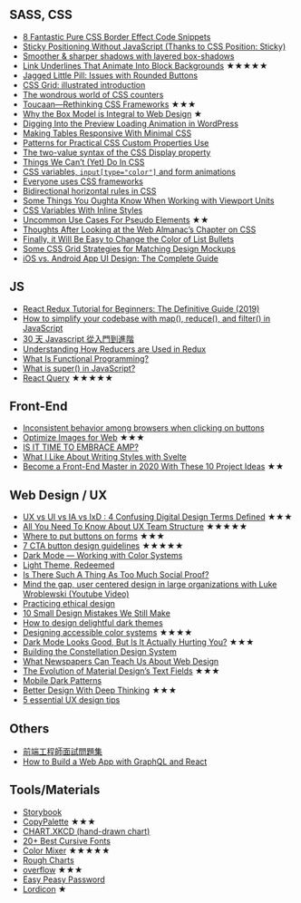 ## SASS, CSS
 - [8 Fantastic Pure CSS Border Effect Code Snippets](https://speckyboy.com/css-border-effects/)
 - [Sticky Positioning Without JavaScript (Thanks to CSS Position: Sticky)](https://webdesign.tutsplus.com/tutorials/sticky-positioning-with-nothing-but-css--cms-24042)
 - [Smoother & sharper shadows with layered box-shadows](https://tobiasahlin.com/blog/layered-smooth-box-shadows/)
 - [Link Underlines That Animate Into Block Backgrounds](https://css-tricks.com/link-underlines-that-animate-into-block-backgrounds/) ★★★★★
 - [Jagged Little Pill: Issues with Rounded Buttons](https://cloudfour.com/thinks/jagged-little-pill-issues-with-rounded-buttons/)
 - [CSS Grid: illustrated introduction](https://dev.to/mustapha/css-grid-illustrated-introduction-52l5)
 - [The wondrous world of CSS counters](https://www.chenhuijing.com/blog/the-wondrous-world-of-css-counters/#%F0%9F%8E%B9)
 - [Toucaan—Rethinking CSS Frameworks](https://bubblin.io/blog/toucaan-introduction) ★★★
 - [Why the Box Model is Integral to Web Design](https://www.framer.com/blog/posts/box-model/) ★
 - [Digging Into the Preview Loading Animation in WordPress](https://css-tricks.com/digging-into-the-preview-loading-animation-in-wordpress/)
 - [Making Tables Responsive With Minimal CSS](https://uglyduck.ca/responsive-tables/)
 - [Patterns for Practical CSS Custom Properties Use](https://css-tricks.com/patterns-for-practical-css-custom-properties-use/)
 - [The two-value syntax of the CSS Display property](https://hacks.mozilla.org/2019/10/the-two-value-syntax-of-the-css-display-property/)
 - [Things We Can’t (Yet) Do In CSS](https://www.smashingmagazine.com/2019/11/css-things-cant-yet-do/)
 - [CSS variables, `input[type="color"]` and form animations](https://dev.to/rose/css-variables-input-type-color-and-form-animations-4g1n)
 - [Everyone uses CSS frameworks](https://medium.com/@guerriero_se/everyone-uses-css-frameworks-f99a07ad7d50)
 - [Bidirectional horizontal rules in CSS](https://dev.to/hus_hmd/bidirectional-horizontal-rules-in-css-56f4)
 - [Some Things You Oughta Know When Working with Viewport Units](https://css-tricks.com/some-things-you-oughta-know-when-working-with-viewport-units/)
 - [CSS Variables With Inline Styles](https://ishadeed.com/article/css-variables-inline-styles/)
 - [Uncommon Use Cases For Pseudo Elements](https://ishadeed.com/article/unusual-use-cases-pseudo-elements/) ★★
 - [Thoughts After Looking at the Web Almanac’s Chapter on CSS ](https://css-tricks.com/thoughts-after-looking-at-the-web-almanacs-chapter-on-css/)
 - [Finally, it Will Be Easy to Change the Color of List Bullets](https://css-tricks.com/finally-it-will-be-easy-to-change-the-color-of-list-bullets/)
 - [Some CSS Grid Strategies for Matching Design Mockups](https://css-tricks.com/some-css-grid-strategies-for-matching-design-mockups/)
 - [iOS vs. Android App UI Design: The Complete Guide](https://learnui.design/blog/ios-vs-android-app-ui-design-complete-guide.html)

## JS
 - [React Redux Tutorial for Beginners: The Definitive Guide (2019)](https://www.valentinog.com/blog/redux/)
 - [How to simplify your codebase with map(), reduce(), and filter() in JavaScript](https://medium.freecodecamp.org/15-useful-javascript-examples-of-map-reduce-and-filter-74cbbb5e0a1f)
 - [30 天 Javascript 從入門到進階](https://tigercosmos.xyz/master-js-in-30-days/)
 - [Understanding How Reducers are Used in Redux](https://css-tricks.com/understanding-how-reducers-are-used-in-redux/)
 - [What Is Functional Programming?](https://www.sitepoint.com/what-is-functional-programming/)
 - [What is super() in JavaScript?](https://css-tricks.com/what-is-super-in-javascript/)
 - [React Query](https://github.com/tannerlinsley/react-query) ★★★★★

## Front-End
 - [Inconsistent behavior among browsers when clicking on buttons](https://zellwk.com/blog/inconsistent-button-behavior/)
 - [Optimize Images for Web](https://www.keycdn.com/blog/optimize-images-for-web) ★★★
 - [IS IT TIME TO EMBRACE AMP?](https://www.webdesignerdepot.com/2019/09/is-it-time-to-embrace-amp/)
 - [What I Like About Writing Styles with Svelte](https://css-tricks.com/what-i-like-about-writing-styles-with-svelte/)
 - [Become a Front-End Master in 2020 With These 10 Project Ideas](https://css-tricks.com/become-a-front-end-master-in-2020-with-these-10-project-ideas/) ★★

## Web Design / UX
 - [UX vs UI vs IA vs IxD : 4 Confusing Digital Design Terms Defined](https://www.mockplus.com/blog/post/ux-vs-ui-vs-ia-vs-ixd-4-confusing-digital-design-terms-defined) ★★★
 - [All You Need To Know About UX Team Structure](https://uxstudioteam.com/ux-blog/ux-team-structure/) ★★★★★
 - [Where to put buttons on forms](https://adamsilver.io/articles/where-to-put-buttons-in-forms/) ★★★
 - [7 CTA button design guidelines](https://uxdesign.cc/7-cta-button-design-guidelines-4cdc21c2c85a) ★★★★★
 - [Dark Mode — Working with Color Systems](https://medium.com/nodesdigital/dark-mode-working-with-color-systems-e73aeab8dbae)
 - [Light Theme, Redeemed](https://blog.discordapp.com/light-theme-redeemed-c541b7ab13e9)
 - [Is There Such A Thing As Too Much Social Proof?](https://www.smashingmagazine.com/2019/09/too-much-social-proof/)
 - [Mind the gap, user centered design in large organizations with Luke Wroblewski (Youtube Video)](https://youtu.be/mAiNdU1go1A)
 - [Practicing ethical design](https://uxdesign.cc/practicing-ethical-design-1b9dd29402d)
 - [10 Small Design Mistakes We Still Make](https://blog.marvelapp.com/10-small-design-mistakes-we-still-make/)
 - [How to design delightful dark themes](https://heydesigner.com/blog/how-to-design-delightful-dark-themes/)
 - [Designing accessible color systems](https://stripe.com/blog/accessible-color-systems) ★★★★
 - [Dark Mode Looks Good, But Is It Actually Hurting You?](https://www.webdesignerdepot.com/2019/10/dark-mode-looks-good-but-is-it-actually-hurting-you/) ★★★
 - [Building the Constellation Design System](https://www.gerireid.com/blog/building-the-constellation-design-system)
 - [What Newspapers Can Teach Us About Web Design](https://www.smashingmagazine.com/2019/11/newspapers-teach-web-design/)
 - [The Evolution of Material Design’s Text Fields](https://medium.com/google-design/the-evolution-of-material-designs-text-fields-603688b3fe03) ★★★
 - [Mobile Dark Patterns](https://www.uxmatters.com/mt/archives/2019/11/mobile-dark-patterns.php)
 - [Better Design With Deep Thinking](https://www.smashingmagazine.com/2019/11/better-design-deep-thinking/) ★★★
 - [5 essential UX design tips](https://webflow.com/blog/ux-design-tips)

## Others
 - [前端工程師面試問題集](https://h5bp.org/Front-end-Developer-Interview-Questions/translations/chinese-traditional/)
 - [How to Build a Web App with GraphQL and React](https://www.sitepoint.com/how-to-build-a-web-app-with-graphql-and-react)


## Tools/Materials
 - [Storybook](https://medium.com/storybookjs)
 - [CopyPalette](https://copypalette.netlify.com/) ★★★
 - [CHART.XKCD (hand-drawn chart)](https://timqian.com/chart.xkcd/)
 - [20+ Best Cursive Fonts](https://designshack.net/articles/inspiration/best-fancy-pretty-cursive-fonts/)
 - [Color Mixer](https://colordesigner.io/color-mixer) ★★★★★
 - [Rough Charts](https://github.com/beizhedenglong/rough-chartss)
 - [overflow](https://overflow.io/) ★★★
 - [Easy Peasy Password](https://flawlessapp.io/easypeasypassword)
 - [Lordicon](https://lordicon.com/) ★